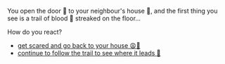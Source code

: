  You open the door 🚪 to your neighbour's house 🏡, and the first thing you see is a trail of blood 💉 streaked on the floor...

 How do you react?

- [get scared and go back to your house 😩🏡](../3/2.md)
- [continue to follow the trail to see where it leads 🏃](../5/5.md)
